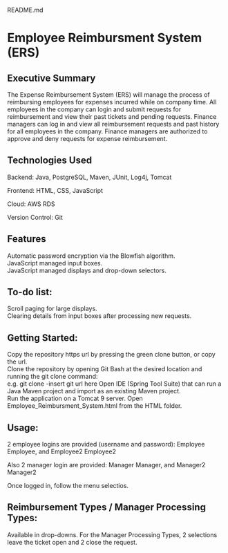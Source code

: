 README.md
# Employee Reimbursment System (ERS)

## Executive Summary
The Expense Reimbursement System (ERS) will manage the process of reimbursing employees for expenses incurred while on company time. All employees in the company can login and submit requests for reimbursement and view their past tickets and pending requests. Finance managers can log in and view all reimbursement requests and past history for all employees in the company. Finance managers are authorized to approve and deny requests for expense reimbursement.

## Technologies Used
Backend:
Java,
PostgreSQL,
Maven,
JUnit,
Log4j,
Tomcat

Frontend:
HTML,
CSS,
JavaScript

Cloud:
AWS RDS

Version Control:
Git

## Features
Automatic password encryption via the Blowfish algorithm.  
JavaScript managed input boxes.  
JavaScript managed displays and drop-down selectors.  

## To-do list:
Scroll paging for large displays.  
Clearing details from input boxes after processing new requests.

## Getting Started:
Copy the repository https url by pressing the green clone button, or copy the url.  
Clone the repository by opening Git Bash at the desired location and running the git clone command:  
   e.g. git clone -insert git url here 
Open IDE (Spring Tool Suite) that can run a Java Maven project and import as an existing Maven project.  
Run the application on a Tomcat 9 server.
Open Employee_Reimbursment_System.html from the HTML folder.

## Usage:
2 employee logins are provided (username and password):
Employee Employee, and
Employee2 Employee2

Also 2 manager login are provided: 
Manager Manager, and
Manager2 Manager2

Once logged in, follow the menu selectios.

## Reimbursement Types / Manager Processing Types:
Available in drop-downs.  For the Manager Processing Types, 2 selections leave the ticket open and 2 close the request.

